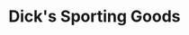 ---
title: "Dick's Sporting Goods"
url: /albuquerque/dicks-sporting-goods-new-mexico-state-road-528-northwest/
shop: sports
---